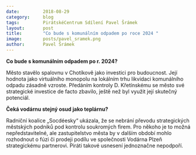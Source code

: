 ```yaml
---
date:         2018-08-29
category:     blog
tags:         PirátskéCentrum Sdílení Pavel Šrámek
layout:       post
title:        "Co bude s komunálním odpadem po roce 2024 " 
image:        posts/pavel_sramek.png
author:       Pavel Šrámek
---
```

**Co bude s komunálním odpadem po r. 2024?**


Město stavělo spalovnu v Chotíkově jako investici pro budoucnost. Její hodnota jako virtuálního monopolu na lokálním trhu likvidaci komunálního odpadu zásadně vzroste. Předáním kontroly D.&nbsp;Křetínskému se město své strategické investice de facto zbavilo, ještě než byl využit její skutečný potenciál.


**Čeká vodárnu stejný osud jako teplárnu?**

Radniční koalice „Socdéesky“ ukázala, že se nebrání převodu strategických městských podniků pod kontrolu soukromých firem. Pro někoho je to možná nepředstavitelné, ale zastupitelstvo města by v dalším období mohlo rozhodnout o fúzi či prodeji podílu ve společnosti Vodárna Plzeň strategickému partnerovi. Piráti takové usnesení jednoznačne nepodpoří.